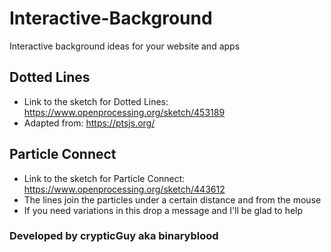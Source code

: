# Interactive-Background
Interactive background ideas for your website and apps

## Dotted Lines
- Link to the sketch for Dotted Lines: https://www.openprocessing.org/sketch/453189
- Adapted from: https://ptsjs.org/

## Particle Connect
- Link to the sketch for Particle Connect: https://www.openprocessing.org/sketch/443612
- The lines join the particles under a certain distance and from the mouse
- If you need variations in this drop a message and I'll be glad to help

### Developed by crypticGuy aka binaryblood
